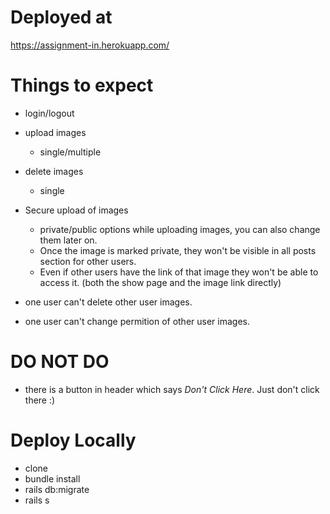 # Deployed at 

https://assignment-in.herokuapp.com/

# Things to expect

* login/logout

* upload images
  * single/multiple
* delete images
  * single
* Secure upload of images
  * private/public options while uploading images, you can also change them later on.
  * Once the image is marked private, they won't be visible in all posts section for other users.
  * Even if other users have the link of that image they won't be able to access it. (both the show page and the image link directly)

* one user can't delete other user images.
* one user can't change permition of other user images.

# DO NOT DO
* there is a button in header which says *Don't Click Here*. Just don't click there :)


# Deploy Locally

* clone 
* bundle install
* rails db:migrate
* rails s

